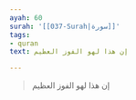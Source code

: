 ```yaml
---
ayah: 60
surah: '[[037-Surah|سورة]]'
tags:
- quran
text: إن هذا لهو الفوز العظيم

---
```

> إن هذا لهو الفوز العظيم
